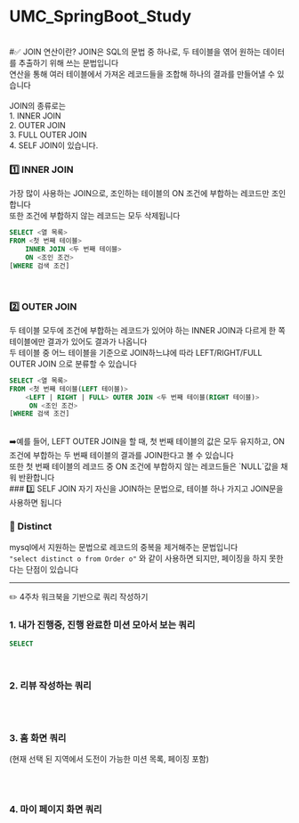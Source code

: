 # UMC_SpringBoot_Study

<br>
#✅ JOIN 연산이란?
JOIN은 SQL의 문법 중 하나로, 두 테이블을 엮어 원하는 데이터를 추출하기 위해 쓰는 문법입니다 <br>
연산을 통해 여러 테이블에서 가져온 레코드들을 조합해 하나의 결과를 만들어낼 수 있습니다 <br><br>
JOIN의 종류로는 <br>
1. INNER JOIN <br> 2. OUTER JOIN <br> 3. FULL OUTER JOIN <br> 4. SELF JOIN이 있습니다.
<br>

### 1️⃣ INNER JOIN
가장 많이 사용하는 JOIN으로, 조인하는 테이블의 ON 조건에 부합하는 레코드만 조인합니다 <br>
또한 조건에 부합하지 않는 레코드는 모두 삭제됩니다
```sql
SELECT <열 목록>
FROM <첫 번째 테이블>
    INNER JOIN <두 번째 테이블>
    ON <조인 조건>
[WHERE 검색 조건]
``` 
<br>

### 2️⃣ OUTER JOIN

두 테이블 모두에 조건에 부합하는 레코드가 있어야 하는 INNER JOIN과 다르게 한 쪽 테이블에만 결과가 있어도 결과가 나옵니다 <br>
두 테이블 중 어느 테이블을 기준으로 JOIN하느냐에 따라 LEFT/RIGHT/FULL OUTER JOIN 으로 분류할 수 있습니다<br>
```sql
SELECT <열 목록>
FROM <첫 번째 테이블(LEFT 테이블)>
    <LEFT | RIGHT | FULL> OUTER JOIN <두 번째 테이블(RIGHT 테이블)>
     ON <조인 조건>
[WHERE 검색 조건]
``` 
<br>
    ➡️예를 들어, LEFT OUTER JOIN을 할 때, 첫 번째 테이블의 값은 모두 유지하고, ON 조건에 부합하는 두 번째 테이블의 결과를 JOIN한다고 볼 수 있습니다 <br> 또한 첫 번째 테이블의 레코드 중 ON 조건에 부합하지 않는 레코드들은 `NULL`값을 채워 반환합니다
<br>
### 3️⃣ SELF JOIN
자기 자신을 JOIN하는 문법으로, 테이블 하나 가지고 JOIN문을 사용하면 됩니다

### 🔎 Distinct
mysql에서 지원하는 문법으로 레코드의 중복을 제거해주는 문법입니다 <br>
`"select distinct o from Order o"` 와 같이 사용하면 되지만, 페이징을 하지 못한다는 단점이 있습니다


<hr>
✏️ 4주차 워크북을 기반으로 쿼리 작성하기 <br>


### 1. 내가 진행중, 진행 완료한 미션 모아서 보는 쿼리
```sql
SELECT
``` 
<br>


### 2. 리뷰 작성하는 쿼리
```sql
``` 
<br>

### 3. 홈 화면 쿼리
(현재 선택 된 지역에서 도전이 가능한 미션 목록, 페이징 포함) <br>
```sql
``` 
<br>


### 4. 마이 페이지 화면 쿼리
```sql
``` 
<br>

